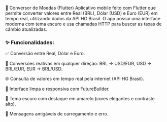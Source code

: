 💱 Conversor de Moedas (Flutter)
Aplicativo mobile feito com Flutter que permite converter valores entre Real (BRL), Dólar (USD) e Euro (EUR) em tempo real, utilizando dados da API HG Brasil. O app possui uma interface moderna com tema escuro e usa chamadas HTTP para buscar as taxas de câmbio atualizadas.


### ✨ Funcionalidades:

✅ Conversão entre Real, Dólar e Euro.

🔁 Conversões reativas em qualquer direção: BRL → USD/EUR, USD → BRL/EUR, EUR → BRL/USD.

🌐 Consulta de valores em tempo real pela internet (API HG Brasil).

🎯 Interface limpa e responsiva com FutureBuilder.

💛 Tema escuro com destaque em amarelo (cores elegantes e contraste alto).

💬 Mensagens amigáveis de carregamento e erro.
